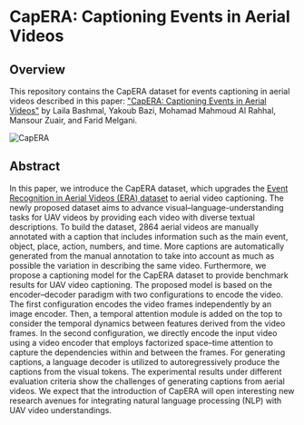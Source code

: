 # CapERA: Captioning Events in Aerial Videos


## Overview
This repository contains the CapERA dataset for events captioning in aerial videos described in this paper: <a href="https://www.mdpi.com/2072-4292/15/8/2139"> "CapERA: Captioning Events in Aerial Videos"</a> by Laila Bashmal, Yakoub Bazi, Mohamad Mahmoud Al Rahhal, Mansour Zuair, and Farid Melgani.



![CapERA](CapERA_figure.gif)

## Abstract
In this paper, we introduce the CapERA dataset, which upgrades the  <a href="https://lcmou.github.io/ERA_Dataset">Event Recognition in Aerial Videos (ERA) dataset</a> to aerial video captioning. The newly proposed dataset aims to advance visual–language-understanding tasks for UAV videos by providing each video with diverse textual descriptions. To build the dataset, 2864 aerial videos are manually annotated with a caption that includes information such as the main event, object, place, action, numbers, and time. More captions are automatically generated from the manual annotation to take into account as much as possible the variation in describing the same video. Furthermore, we propose a captioning model for the CapERA dataset to provide benchmark results for UAV video captioning. The proposed model is based on the encoder–decoder paradigm with two configurations to encode the video. The first configuration encodes the video frames independently by an image encoder. Then, a temporal attention module is added on the top to consider the temporal dynamics between features derived from the video frames. In the second configuration, we directly encode the input video using a video encoder that employs factorized space–time attention to capture the dependencies within and between the frames. For generating captions, a language decoder is utilized to autoregressively produce the captions from the visual tokens. The experimental results under different evaluation criteria show the challenges of generating captions from aerial videos. We expect that the introduction of CapERA will open interesting new research avenues for integrating natural language processing (NLP) with UAV video understandings.

